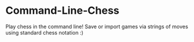 # Command-Line-Chess
Play chess in the command line! Save or import games via strings of moves using standard chess notation :)
